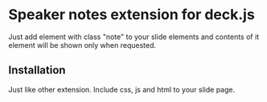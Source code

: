 # Speaker notes extension for deck.js

Just add element with class "note" to your slide elements and contents of it
element will be shown only when requested.

## Installation

Just like other extension. Include css, js and html to your slide page.
